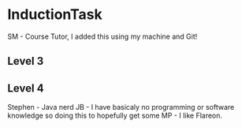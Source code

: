 # InductionTask
SM - Course Tutor, I added this using my machine and Git!
## Level 3
## Level 4
Stephen - Java nerd
JB - I have basicaly no programming or software knowledge so doing this to hopefully get some
MP - I like Flareon. 
